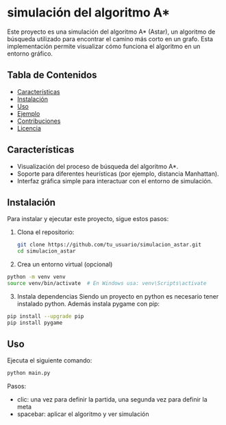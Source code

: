 # simulación del algoritmo A\*

Este proyecto es una simulación del algoritmo A\* (Astar), un algoritmo de búsqueda utilizado para encontrar el camino más corto en un grafo. Esta implementación permite visualizar cómo funciona el algoritmo en un entorno gráfico.

## Tabla de Contenidos

- [Características](#características)
- [Instalación](#instalación)
- [Uso](#uso)
- [Ejemplo](#ejemplo)
- [Contribuciones](#contribuciones)
- [Licencia](#licencia)

## Características

- Visualización del proceso de búsqueda del algoritmo A\*.
- Soporte para diferentes heurísticas (por ejemplo, distancia Manhattan).
- Interfaz gráfica simple para interactuar con el entorno de simulación.

## Instalación

Para instalar y ejecutar este proyecto, sigue estos pasos:

1. Clona el repositorio:
   ```bash
   git clone https://github.com/tu_usuario/simulacion_astar.git
   cd simulacion_astar
   ```
2. Crea un entorno virtual (opcional)

```bash
python -m venv venv
source venv/bin/activate  # En Windows usa: venv\Scripts\activate
```

3. Instala dependencias
   Siendo un proyecto en python es necesario tener instalado python.
   Además instala pygame con pip:

```bash
pip install --upgrade pip
pip install pygame
```

## Uso

Ejecuta el siguiente comando:

```bash
python main.py
```

Pasos:

- clic: una vez para definir la partida, una segunda vez para definir la meta
- spacebar: aplicar el algoritmo y ver simulación
